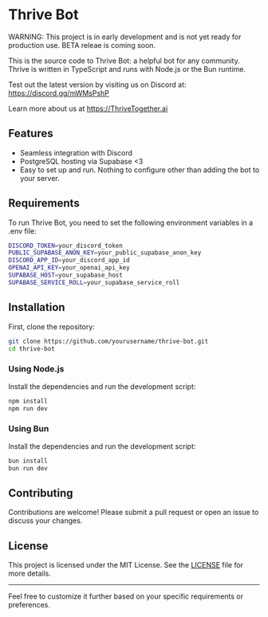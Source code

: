 # Thrive Bot

WARNING: This project is in early development and is not yet ready for production use. BETA releae is coming soon.

This is the source code to Thrive Bot: a helpful bot for any community. Thrive is written in TypeScript and runs with Node.js or the Bun runtime.

Test out the latest version by visiting us on Discord at: https://discord.gg/mWMsPshP

Learn more about us at https://ThriveTogether.ai

## Features

- Seamless integration with Discord
- PostgreSQL hosting via Supabase <3
- Easy to set up and run. Nothing to configure other than adding the bot to your server.

## Requirements

To run Thrive Bot, you need to set the following environment variables in a .env file:

```bash
DISCORD_TOKEN=your_discord_token
PUBLIC_SUPABASE_ANON_KEY=your_public_supabase_anon_key
DISCORD_APP_ID=your_discord_app_id
OPENAI_API_KEY=your_openai_api_key
SUPABASE_HOST=your_supabase_host
SUPABASE_SERVICE_ROLL=your_supabase_service_roll
```

## Installation

First, clone the repository:

```sh
git clone https://github.com/yourusername/thrive-bot.git
cd thrive-bot
```

### Using Node.js

Install the dependencies and run the development script:

```sh
npm install
npm run dev
```

### Using Bun

Install the dependencies and run the development script:

```sh
bun install
bun run dev
```

## Contributing

Contributions are welcome! Please submit a pull request or open an issue to discuss your changes.

## License

This project is licensed under the MIT License. See the [LICENSE](LICENSE) file for more details.

---

Feel free to customize it further based on your specific requirements or preferences.
